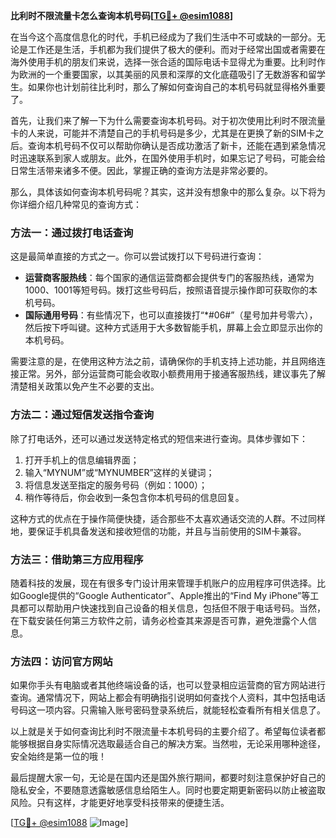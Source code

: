 **比利时不限流量卡怎么查询本机号码[[TG💪+ @esim1088](https://t.me/s/esim1088)]**

在当今这个高度信息化的时代，手机已经成为了我们生活中不可或缺的一部分。无论是工作还是生活，手机都为我们提供了极大的便利。而对于经常出国或者需要在海外使用手机的朋友们来说，选择一张合适的国际电话卡显得尤为重要。比利时作为欧洲的一个重要国家，以其美丽的风景和深厚的文化底蕴吸引了无数游客和留学生。如果你也计划前往比利时，那么了解如何查询自己的本机号码就显得格外重要了。

首先，让我们来了解一下为什么需要查询本机号码。对于初次使用比利时不限流量卡的人来说，可能并不清楚自己的手机号码是多少，尤其是在更换了新的SIM卡之后。查询本机号码不仅可以帮助你确认是否成功激活了新卡，还能在遇到紧急情况时迅速联系到家人或朋友。此外，在国外使用手机时，如果忘记了号码，可能会给日常生活带来诸多不便。因此，掌握正确的查询方法是非常必要的。

那么，具体该如何查询本机号码呢？其实，这并没有想象中的那么复杂。以下将为你详细介绍几种常见的查询方式：

### 方法一：通过拨打电话查询

这是最简单直接的方式之一。你可以尝试拨打以下号码进行查询：

- **运营商客服热线**：每个国家的通信运营商都会提供专门的客服热线，通常为1000、1001等短号码。拨打这些号码后，按照语音提示操作即可获取你的本机号码。
- **国际通用号码**：有些情况下，也可以直接拨打“*#06#”（星号加井号零六），然后按下呼叫键。这种方式适用于大多数智能手机，屏幕上会立即显示出你的本机号码。

需要注意的是，在使用这种方法之前，请确保你的手机支持上述功能，并且网络连接正常。另外，部分运营商可能会收取小额费用用于接通客服热线，建议事先了解清楚相关政策以免产生不必要的支出。

### 方法二：通过短信发送指令查询

除了打电话外，还可以通过发送特定格式的短信来进行查询。具体步骤如下：

1. 打开手机上的信息编辑界面；
2. 输入“MYNUM”或“MYNUMBER”这样的关键词；
3. 将信息发送至指定的服务号码（例如：1000）；
4. 稍作等待后，你会收到一条包含你本机号码的信息回复。

这种方式的优点在于操作简便快捷，适合那些不太喜欢通话交流的人群。不过同样地，要保证手机具备发送和接收短信的功能，并且与当前使用的SIM卡兼容。

### 方法三：借助第三方应用程序

随着科技的发展，现在有很多专门设计用来管理手机账户的应用程序可供选择。比如Google提供的“Google Authenticator”、Apple推出的“Find My iPhone”等工具都可以帮助用户快速找到自己设备的相关信息，包括但不限于电话号码。当然，在下载安装任何第三方软件之前，请务必检查其来源是否可靠，避免泄露个人信息。

### 方法四：访问官方网站

如果你手头有电脑或者其他终端设备的话，也可以登录相应运营商的官方网站进行查询。通常情况下，网站上都会有明确指引说明如何查找个人资料，其中包括电话号码这一项内容。只需输入账号密码登录系统后，就能轻松查看所有相关信息了。

以上就是关于如何查询比利时不限流量卡本机号码的主要介绍了。希望每位读者都能够根据自身实际情况选取最适合自己的解决方案。当然啦，无论采用哪种途径，安全始终是第一位的哦！

最后提醒大家一句，无论是在国内还是国外旅行期间，都要时刻注意保护好自己的隐私安全，不要随意透露敏感信息给陌生人。同时也要定期更新密码以防止被盗取风险。只有这样，才能更好地享受科技带来的便捷生活。

[[TG💪+ @esim1088](https://t.me/s/esim1088) ![Image](https://i.postimg.cc/4NQfJmqS/Snipaste-2025-05-13-00-14-12.png)]